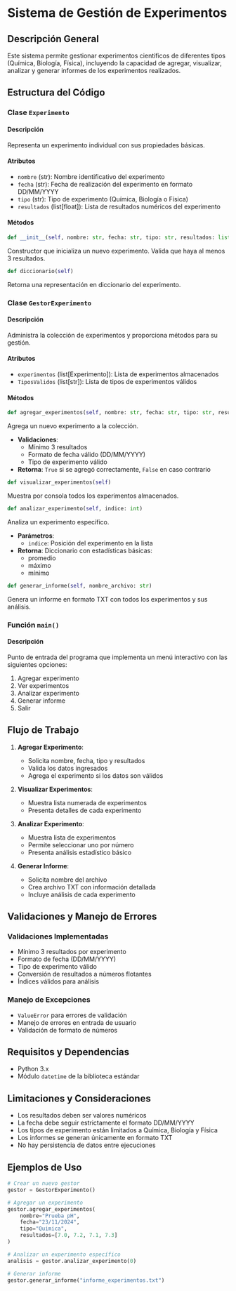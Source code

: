 # Sistema de Gestión de Experimentos
## Descripción General
Este sistema permite gestionar experimentos científicos de diferentes tipos (Química, Biología, Física), incluyendo la capacidad de agregar, visualizar, analizar y generar informes de los experimentos realizados.

## Estructura del Código

### Clase `Experimento`
#### Descripción
Representa un experimento individual con sus propiedades básicas.

#### Atributos
- `nombre` (str): Nombre identificativo del experimento
- `fecha` (str): Fecha de realización del experimento en formato DD/MM/YYYY
- `tipo` (str): Tipo de experimento (Química, Biología o Física)
- `resultados` (list[float]): Lista de resultados numéricos del experimento

#### Métodos
```python
def __init__(self, nombre: str, fecha: str, tipo: str, resultados: list[float])
```
Constructor que inicializa un nuevo experimento. Valida que haya al menos 3 resultados.

```python
def diccionario(self)
```
Retorna una representación en diccionario del experimento.

### Clase `GestorExperimento`
#### Descripción
Administra la colección de experimentos y proporciona métodos para su gestión.

#### Atributos
- `experimentos` (list[Experimento]): Lista de experimentos almacenados
- `TiposValidos` (list[str]): Lista de tipos de experimentos válidos

#### Métodos
```python
def agregar_experimentos(self, nombre: str, fecha: str, tipo: str, resultados: list[float])
```
Agrega un nuevo experimento a la colección.
- **Validaciones**:
  - Mínimo 3 resultados
  - Formato de fecha válido (DD/MM/YYYY)
  - Tipo de experimento válido
- **Retorna**: `True` si se agregó correctamente, `False` en caso contrario

```python
def visualizar_experimentos(self)
```
Muestra por consola todos los experimentos almacenados.

```python
def analizar_experimento(self, indice: int)
```
Analiza un experimento específico.
- **Parámetros**: 
  - `indice`: Posición del experimento en la lista
- **Retorna**: Diccionario con estadísticas básicas:
  - promedio
  - máximo
  - mínimo

```python
def generar_informe(self, nombre_archivo: str)
```
Genera un informe en formato TXT con todos los experimentos y sus análisis.

### Función `main()`
#### Descripción
Punto de entrada del programa que implementa un menú interactivo con las siguientes opciones:
1. Agregar experimento
2. Ver experimentos
3. Analizar experimento
4. Generar informe
5. Salir

## Flujo de Trabajo

1. **Agregar Experimento**:
   - Solicita nombre, fecha, tipo y resultados
   - Valida los datos ingresados
   - Agrega el experimento si los datos son válidos

2. **Visualizar Experimentos**:
   - Muestra lista numerada de experimentos
   - Presenta detalles de cada experimento

3. **Analizar Experimento**:
   - Muestra lista de experimentos
   - Permite seleccionar uno por número
   - Presenta análisis estadístico básico

4. **Generar Informe**:
   - Solicita nombre del archivo
   - Crea archivo TXT con información detallada
   - Incluye análisis de cada experimento

## Validaciones y Manejo de Errores

### Validaciones Implementadas
- Mínimo 3 resultados por experimento
- Formato de fecha (DD/MM/YYYY)
- Tipo de experimento válido
- Conversión de resultados a números flotantes
- Índices válidos para análisis

### Manejo de Excepciones
- `ValueError` para errores de validación
- Manejo de errores en entrada de usuario
- Validación de formato de números

## Requisitos y Dependencias
- Python 3.x
- Módulo `datetime` de la biblioteca estándar

## Limitaciones y Consideraciones
- Los resultados deben ser valores numéricos
- La fecha debe seguir estrictamente el formato DD/MM/YYYY
- Los tipos de experimento están limitados a Química, Biología y Física
- Los informes se generan únicamente en formato TXT
- No hay persistencia de datos entre ejecuciones

## Ejemplos de Uso

```python
# Crear un nuevo gestor
gestor = GestorExperimento()

# Agregar un experimento
gestor.agregar_experimentos(
    nombre="Prueba pH",
    fecha="23/11/2024",
    tipo="Quimica",
    resultados=[7.0, 7.2, 7.1, 7.3]
)

# Analizar un experimento específico
analisis = gestor.analizar_experimento(0)

# Generar informe
gestor.generar_informe("informe_experimentos.txt")
```

